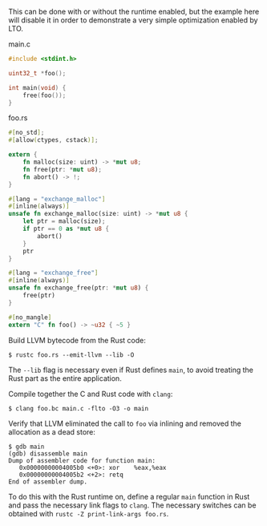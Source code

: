 This can be done with or without the runtime enabled, but the example here will disable it in order to demonstrate a very simple optimization enabled by LTO.

main.c

```c
#include <stdint.h>

uint32_t *foo();

int main(void) {
    free(foo());
}
```

foo.rs

```rust
#[no_std];
#[allow(ctypes, cstack)];

extern {
    fn malloc(size: uint) -> *mut u8;
    fn free(ptr: *mut u8);
    fn abort() -> !;
}

#[lang = "exchange_malloc"]
#[inline(always)]
unsafe fn exchange_malloc(size: uint) -> *mut u8 {
    let ptr = malloc(size);
    if ptr == 0 as *mut u8 {
        abort()
    }
    ptr
}

#[lang = "exchange_free"]
#[inline(always)]
unsafe fn exchange_free(ptr: *mut u8) {
    free(ptr)
}

#[no_mangle]
extern "C" fn foo() -> ~u32 { ~5 }
```

Build LLVM bytecode from the Rust code:

    $ rustc foo.rs --emit-llvm --lib -O

The `--lib` flag is necessary even if Rust defines `main`, to avoid treating
the Rust part as the entire application.

Compile together the C and Rust code with `clang`:

    $ clang foo.bc main.c -flto -O3 -o main

Verify that LLVM eliminated the call to `foo` via inlining and removed the
allocation as a dead store:

    $ gdb main
    (gdb) disassemble main
    Dump of assembler code for function main:
       0x00000000004005b0 <+0>:	xor    %eax,%eax
       0x00000000004005b2 <+2>:	retq   
    End of assembler dump.

To do this with the Rust runtime on, define a regular `main` function in Rust and pass the necessary link flags to `clang`. The necessary switches can be obtained with `rustc -Z print-link-args foo.rs`.